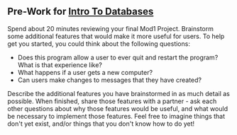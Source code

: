 ## Pre-Work for [Intro To Databases](/Mod2/Lessons/Week1/IntroToDatabases.md)

Spend about 20 minutes reviewing your final Mod1 Project.  Brainstorm some additional features that would make it more useful for users.  To help get you started, you could think about the following questions:
* Does this program allow a user to ever quit and restart the program?  What is that experience like?
* What happens if a user gets a new computer?
* Can users make changes to messages that they have created?

Describe the additional features you have brainstormed in as much detail as possible.  When finished, share those features with a partner - ask each other questions about why those features would be useful, and what would be necessary to implement those features.  Feel free to imagine things that don't yet exist, and/or things that you don't know how to do yet!